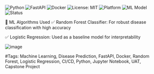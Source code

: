![Python](https://img.shields.io/badge/Python-3.10-blue)
![FastAPI](https://img.shields.io/badge/FastAPI-Framework-brightgreen)
![Docker](https://img.shields.io/badge/Docker-Enabled-blue)
![License: MIT](https://img.shields.io/badge/License-MIT-yellow.svg)
![Platform](https://img.shields.io/badge/Platform-Cloud%20Ready-informational)
![ML Model](https://img.shields.io/badge/ML-Random%20Forest%20%7C%20LogReg-lightgrey)
![Status](https://img.shields.io/badge/Status-Capstone--Ready-green)

🧠 ML Algorithms Used
✅ Random Forest Classifier: For robust disease classification with high accuracy

✅ Logistic Regression: Used as a baseline model for interpretability

![image](https://github.com/user-attachments/assets/809e72a0-deba-4b53-8f2f-e4ae8ce8c9e4)


#Tags: Machine Learning, Disease Prediction, FastAPI, Docker, Random Forest, Logistic Regression, CI/CD, Python, Jupyter Notebook, UAT, Capstone Project
